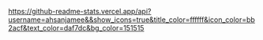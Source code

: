

https://github-readme-stats.vercel.app/api?username=ahsanjamee&&show_icons=true&title_color=ffffff&icon_color=bb2acf&text_color=daf7dc&bg_color=151515
